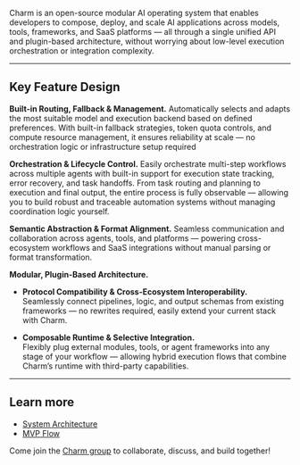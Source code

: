 Charm is an open-source modular AI operating system that enables developers to compose, deploy, and scale AI applications across models, tools, frameworks, and SaaS platforms — all through a single unified API and plugin-based architecture, without worrying about low-level execution orchestration or integration complexity.

---

## Key Feature Design

**Built-in Routing, Fallback & Management.**
Automatically selects and adapts the most suitable model and execution backend based on defined preferences. With built-in fallback strategies, token quota controls, and compute resource management, it ensures reliability at scale — no orchestration logic or infrastructure setup required

**Orchestration & Lifecycle Control.**
Easily orchestrate multi-step workflows across multiple agents with built-in support for execution state tracking, error recovery, and task handoffs. From task routing and planning to execution and final output, the entire process is fully observable — allowing you to build robust and traceable automation systems without managing coordination logic yourself.

**Semantic Abstraction & Format Alignment.**
Seamless communication and collaboration across agents, tools, and platforms — powering cross-ecosystem workflows and SaaS integrations without manual parsing or format transformation.

**Modular, Plugin-Based Architecture.**

- **Protocol Compatibility & Cross-Ecosystem Interoperability.**  
Seamlessly connect pipelines, logic, and output schemas from existing frameworks — no rewrites required, easily extend your current stack with Charm.

- **Composable Runtime & Selective Integration.**  
Flexibly plug external modules, tools, or agent frameworks into any stage of your workflow — allowing hybrid execution flows that combine Charm’s runtime with third-party capabilities.
---

## Learn more
- [System Architecture](https://github.com/CharmAIOS/CharmOS/blob/main/docs/architecture.md)
- [MVP Flow](https://www.notion.so/Demo-Workflow-Coverage-MVP-20009131ecb580ee8450f59fe05628ad?pvs=4)
  
Come join the [Charm group](https://join.slack.com/t/charm-3776/shared_invite/zt-364cpprya-Ej~biqmPOCa7iK9n2kdeZA) to collaborate, discuss, and build together!
